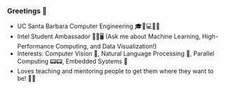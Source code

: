 ### Greetings 👋

- UC Santa Barbara Computer Engineering 🎓🔋💻🔌💡
- Intel Student Ambassador 💾💽🖥️ (Ask me about Machine Learning, High-Performance Computing, and Data Visualization!)
- Interests: Computer Vision 🤖, Natural Language Processing 💭, Parallel Computing 📟📟, Embedded Systems 💾 
- Loves teaching and mentoring people to get them where they want to be! 👨‍🏫
